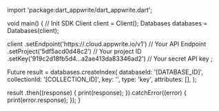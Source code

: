 import 'package:dart_appwrite/dart_appwrite.dart';

void main() { // Init SDK
  Client client = Client();
  Databases databases = Databases(client);

  client
    .setEndpoint('https://<REGION>.cloud.appwrite.io/v1') // Your API Endpoint
    .setProject('5df5acd0d48c2') // Your project ID
    .setKey('919c2d18fb5d4...a2ae413da83346ad2') // Your secret API key
  ;

  Future result = databases.createIndex(
    databaseId: '[DATABASE_ID]',
    collectionId: '[COLLECTION_ID]',
    key: '',
    type: 'key',
    attributes: [],
  );

  result
    .then((response) {
      print(response);
    }).catchError((error) {
      print(error.response);
  });
}